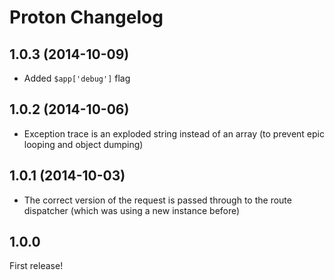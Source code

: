 # Proton Changelog

## 1.0.3 (2014-10-09)

* Added `$app['debug']` flag
 
## 1.0.2 (2014-10-06)

* Exception trace is an exploded string instead of an array (to prevent epic looping and object dumping)

## 1.0.1 (2014-10-03)

* The correct version of the request is passed through to the route dispatcher (which was using a new instance before)

## 1.0.0

First release!